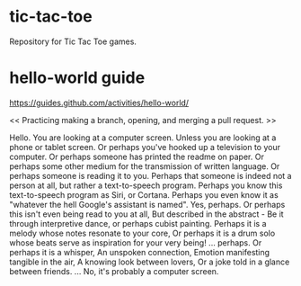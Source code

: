 # tic-tac-toe
Repository for Tic Tac Toe games.

# hello-world guide
https://guides.github.com/activities/hello-world/

<< Practicing making a branch, opening, and merging a pull request. >>

Hello. You are looking at a computer screen. 
Unless you are looking at a phone or tablet screen. 
Or perhaps you've hooked up a television to your computer.
Or perhaps someone has printed the readme on paper.
Or perhaps some other medium for the transmission of written language.
Or perhaps someone is reading it to you.
Perhaps that someone is indeed not a person at all, but rather a text-to-speech program.
Perhaps you know this text-to-speech program as Siri, or Cortana.
Perhaps you even know it as "whatever the hell Google's assistant is named".
Yes, perhaps.
Or perhaps this isn't even being read to you at all,
But described in the abstract -
Be it through interpretive dance, or perhaps cubist painting.
Perhaps it is a melody whose notes resonate to your core,
Or perhaps it is a drum solo whose beats serve as inspiration for your very being!
... perhaps.
Or perhaps it is a whisper,
An unspoken connection,
Emotion manifesting tangible in the air,
A knowing look between lovers,
Or a joke told in a glance between friends.
...
No, it's probably a computer screen.
